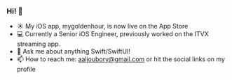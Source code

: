 ### Hi! 👋

- ☀️ My iOS app, mygoldenhour, is now live on the App Store
- 💻 Currently a Senior iOS Engineer, previously worked on the ITVX streaming app.
- 💬 Ask me about anything Swift/SwiftUI!
- 📫 How to reach me: aaljoubory@gmail.com or hit the social links on my profile
